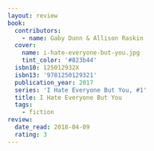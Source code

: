 ```yaml
---
layout: review
book:
  contributors:
    - name: Gaby Dunn & Allison Raskin
  cover:
    name: i-hate-everyone-but-you.jpg
    tint_color: '#823b44'
  isbn10: 125012932X
  isbn13: '9781250129321'
  publication_year: 2017
  series: 'I Hate Everyone But You, #1'
  title: I Hate Everyone But You
  tags:
    - fiction
review:
  date_read: 2018-04-09
  rating: 3
---
```

